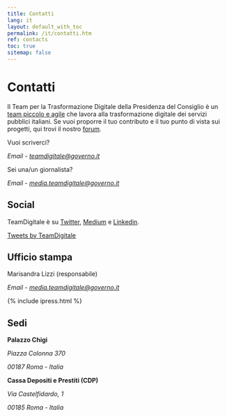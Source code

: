 ```yaml
---
title: Contatti
lang: it
layout: default_with_toc
permalink: /it/contatti.htm
ref: contacts
toc: true
sitemap: false
---
```

# Contatti
Il Team per la Trasformazione Digitale della Presidenza del Consiglio è un [team piccolo e agile](https://teamdigitale.governo.it/it/47-content.htm) che lavora alla trasformazione digitale dei servizi pubblici italiani. Se vuoi proporre il tuo contributo e il tuo punto di vista sui progetti, qui trovi il nostro [forum](https://forum.italia.it/).

Vuoi scriverci?

*Email - [teamdigitale@governo.it](mailto:teamdigitale@governo.it)*


Sei una/un giornalista?

*Email - [media.teamdigitale@governo.it](mailto:media.teamdigitale@governo.it)*



## Social
TeamDigitale è su [Twitter](https://twitter.com/teamdigitaleIT), [Medium](https://medium.com/team-per-la-trasformazione-digitale) e [Linkedin](https://www.linkedin.com/company/15194879/).



<a class="twitter-timeline"  href="https://twitter.com/teamdigitaleIT" data-height="400" >Tweets by TeamDigitale</a>


## Ufficio stampa
Marisandra Lizzi (responsabile)

*Email - media.teamdigitale@governo.it*

{% include ipress.html %}
<div id="content-ipress" data-key="01e87bed-f52e-4d6d-af32-c4ea59fd300a" data-lang="it" data-size="10"></div>
<script type="text/javascript" src="/js/ipress.js"></script>

## Sedi





**Palazzo Chigi**

*Piazza Colonna 370*

*00187 Roma - Italia*


**Cassa Depositi e Prestiti (CDP)**

*Via Castelfidardo, 1*

*00185 Roma - Italia*


